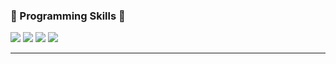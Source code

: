 ### 🌼 Programming Skills 🌼
<img src="https://img.shields.io/badge/Git-green?style=flat&logo=Git&logoColor=F05032"/>
<img src="https://img.shields.io/badge/Linux-blue?style=flat&logo=Linux&logoColor=FCC624"/>
<img src="https://img.shields.io/badge/Java-007396?style=flat&logo=Java&logoColor=FF160B"/>
<img src="https://img.shields.io/badge/Spring-ivory?style=flat&logo=Spring&logoColor=6DB33F"/>

------


<!--
**SEBBE39JINAKIM/SEBBE39JINAKIM** is a ✨ _special_ ✨ repository because its `README.md` (this file) appears on your GitHub profile.

Here are some ideas to get you started:

- 🔭 I’m currently working on ...
- 🌱 I’m currently learning ...
- 👯 I’m looking to collaborate on ...
- 🤔 I’m looking for help with ...
- 💬 Ask me about ...
- 📫 How to reach me: ...
- 😄 Pronouns: ...
- ⚡ Fun fact: ...
-->
